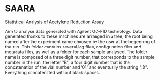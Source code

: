 # SAARA
Statistical Analysis of Acetylene Reduction Assay

Aim to analyse data generated with Agilent GC-FID technology.
Data generated thanks to these machines are arranged in a tree, the root 
being named after the experiment name choosen by the user at the 
begenning of the run. This folder contains several log files, 
configuration files and metadata files, as well as a folder for each 
sample analysed. The folder name is composed of a three digit number, 
that corresponds to the sample number in the run, the letter "B", a four 
digit number that is the concatenation of the vial number and '01' and 
eventually the string ".D". Everything concatenated without blank 
spaces.
